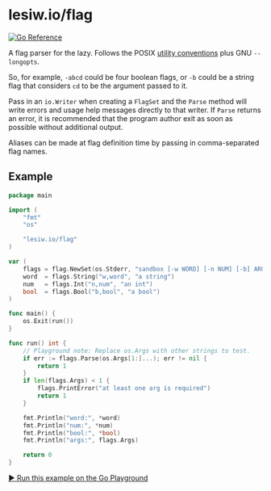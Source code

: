 # lesiw.io/flag

[![Go Reference](https://pkg.go.dev/badge/lesiw.io/flag.svg)](https://pkg.go.dev/lesiw.io/flag)

A flag parser for the lazy. Follows the POSIX [utility conventions][utilconv]
plus GNU `--longopts`.

So, for example, `-abcd` could be four boolean flags, or `-b` could be a string
flag that considers `cd` to be the argument passed to it.

Pass in an `io.Writer` when creating a `FlagSet` and the `Parse` method will
write errors and usage help messages directly to that writer. If `Parse` returns
an error, it is recommended that the program author exit as soon as possible
without additional output.

Aliases can be made at flag definition time by passing in comma-separated flag
names.

## Example

``` go
package main

import (
    "fmt"
    "os"

    "lesiw.io/flag"
)

var (
    flags = flag.NewSet(os.Stderr, "sandbox [-w WORD] [-n NUM] [-b] ARGS...")
    word  = flags.String("w,word", "a string")
    num   = flags.Int("n,num", "an int")
    bool  = flags.Bool("b,bool", "a bool")
)

func main() {
    os.Exit(run())
}

func run() int {
    // Playground note: Replace os.Args with other strings to test.
    if err := flags.Parse(os.Args[1:]...); err != nil {
        return 1
    }
    if len(flags.Args) < 1 {
        flags.PrintError("at least one arg is required")
        return 1
    }

    fmt.Println("word:", *word)
    fmt.Println("num:", *num)
    fmt.Println("bool:", *bool)
    fmt.Println("args:", flags.Args)

    return 0
}
```

[▶️ Run this example on the Go Playground](https://go.dev/play/p/YN0C5I0L-Et)

[utilconv]: https://pubs.opengroup.org/onlinepubs/9699919799/basedefs/V1_chap12.html
